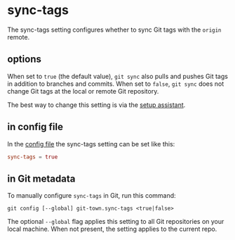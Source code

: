 # sync-tags

The sync-tags setting configures whether to sync Git tags with the `origin`
remote.

## options

When set to `true` (the default value), `git sync` also pulls and pushes Git
tags in addition to branches and commits. When set to `false`, `git sync` does
not change Git tags at the local or remote Git repository.

The best way to change this setting is via the
[setup assistant](../configuration.md).

## in config file

In the [config file](../configuration-file.md) the sync-tags setting can be set
like this:

```toml
sync-tags = true
```

## in Git metadata

To manually configure `sync-tags` in Git, run this command:

```
git config [--global] git-town.sync-tags <true|false>
```

The optional `--global` flag applies this setting to all Git repositories on
your local machine. When not present, the setting applies to the current repo.

